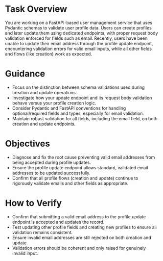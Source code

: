 # Task Overview
You are working on a FastAPI-based user management service that uses Pydantic schemas to validate user profile data. Users can create profiles and later update them using dedicated endpoints, with proper request body validation enforced for fields such as email. Recently, users have been unable to update their email address through the profile update endpoint, encountering validation errors for valid email inputs, while all other fields and flows (like creation) work as expected.

# Guidance
- Focus on the distinction between schema validations used during creation and update operations.
- Investigate how your update endpoint and its request body validation behave versus your profile creation logic.
- Consider Pydantic and FastAPI conventions for handling optional/required fields and types, especially for email validation.
- Maintain robust validation for all fields, including the email field, on both creation and update endpoints.

# Objectives
- Diagnose and fix the root cause preventing valid email addresses from being accepted during profile updates.
- Ensure the profile update endpoint allows standard, validated email addresses to be updated successfully.
- Confirm that all profile flows (creation and update) continue to rigorously validate emails and other fields as appropriate.

# How to Verify
- Confirm that submitting a valid email address to the profile update endpoint is accepted and updates the record.
- Test updating other profile fields and creating new profiles to ensure all validation remains consistent.
- Ensure invalid email addresses are still rejected on both creation and update.
- Validation errors should be coherent and only raised for genuinely invalid input.